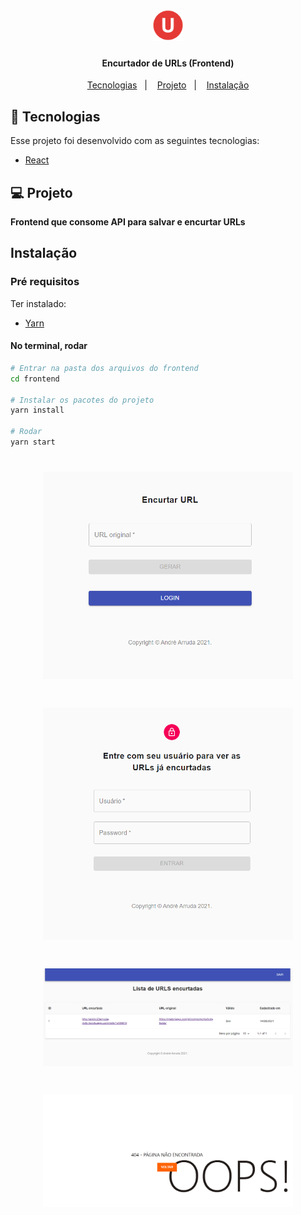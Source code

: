 <h1 align="center">
    <img alt="Encurtador de URLs" title="Encurtador de URLs" src="public/letter-u.svg" width="50px" />
</h1>

<h4 align="center">
  	Encurtador de URLs (Frontend)
</h4>

<p align="center">
	<a href="#-tecnologias">Tecnologias</a>&nbsp;&nbsp;&nbsp;|&nbsp;&nbsp;&nbsp;
	<a href="#-projeto">Projeto</a>&nbsp;&nbsp;&nbsp;|&nbsp;&nbsp;&nbsp;
	<a href="#instalação">Instalação</a>
</p>

## 🚀 Tecnologias

Esse projeto foi desenvolvido com as seguintes tecnologias:
- [React](https://reactjs.org)

## 💻 Projeto
**Frontend que consome API para salvar e encurtar URLs**

## Instalação
### Pré requisitos
Ter instalado:
- [Yarn](https://classic.yarnpkg.com/en/docs/install/)

#### No terminal, rodar
```sh
# Entrar na pasta dos arquivos do frontend
cd frontend

# Instalar os pacotes do projeto
yarn install

# Rodar
yarn start
```

<h1 align="center">
    <img alt="Login" src="./images/url.png" width="400px" />
</h1>

<h1 align="center">
    <img alt="Nova URL" src="./images/login.png" width="400px" />
</h1>

<h1 align="center">
    <img alt="Lista URL" src="./images/url-list.png" width="400px" />
</h1>

<h1 align="center">
    <img alt="Lista URL" src="./images/404.png" width="400px" />
</h1>
